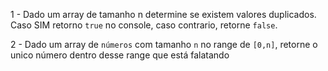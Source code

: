 1 - Dado um array de tamanho n determine se existem valores duplicados. Caso SIM retorno `true` no console, caso contrario, retorne `false`.

2 - Dado um array de `números` com tamanho `n` no range de `[0,n]`, retorne o unico número dentro desse range que está falatando
